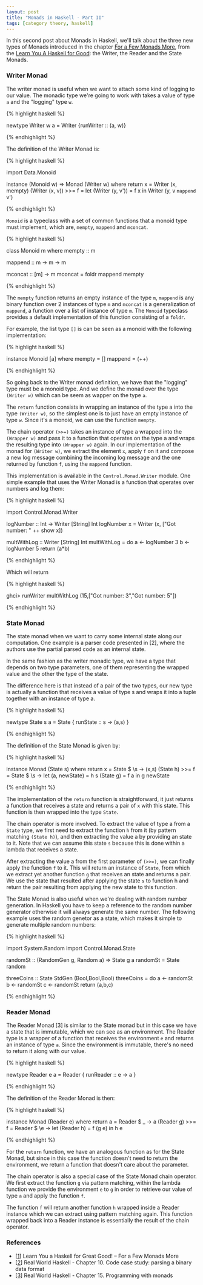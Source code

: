```yaml
---
layout: post
title: "Monads in Haskell - Part II"
tags: [category theory, haskell]
---
```


In this second post about Monads in Haskell, we'll talk about the three new types of Monads introduced in the chapter [For a Few Monads More](http://learnyouahaskell.com/for-a-few-monads-more), from the [Learn You A Haskell for Good](http://learnyouahaskell.com/): the Writer, the Reader and the State Monads.

### Writer Monad

The writer monad is useful when we want to attach some kind of logging to our value. The monadic type we're going to work with takes a value of type `a` and the "logging" type `w`.

{% highlight haskell %}

newtype Writer w a = Writer {runWriter :: (a, w)}

{% endhighlight %}

The definition of the Writer Monad is:

{% highlight haskell %}

import Data.Monoid

instance (Monoid w) => Monad (Writer w) where
  return x = Writer (x, mempty)
  (Writer (x, v)) >>= f = let (Writer (y, v')) = f x
                           in Writer (y, v `mappend` v')

{% endhighlight %}

`Monoid` is a typeclass with a set of common functions that a monoid type must implement, which are, `mempty`, `mappend` and `mconcat`.

{% highlight haskell %}

class Monoid m where
  mempty :: m

  mappend :: m -> m -> m

  mconcat :: [m] -> m
  mconcat = foldr mappend mempty

{% endhighlight %}

The `mempty` function returns an empty instance of the type `m`, `mappend` is any binary function over 2 instances of type `m` and `mconcat` is a generalization of `mappend`, a function over a list of instance of type `m`. The `Monoid` typeclass provides a default implementation of this function consisting of a `foldr`.

For example, the list type `[]` is can be seen as a monoid with the following implementation:

{% highlight haskell %}

instance Monoid [a] where
  mempty = []
  mappend = (++)

{% endhighlight %}

So going back to the Writer monad definition, we have that the "logging" type must be a monoid type. And we define the monad over the type `(Writer w)` which can be seem as wapper on the type `a`.

The `return` function consists in wrapping an instance of the type a into the type `(Writer w)`, so the simplest one is to just have an empty instance of type `w`. Since it's a monoid, we can use the functiion `mempty`.

The chain operator `(>>=)` takes an instance of type a wrapped into the `(Wrapper w)` and pass it to a function that operates on the type a and wraps the resulting type into `(Wrapper w)` again. In our implementation of the monad for `(Writer w)`, we extract the element `x`, apply `f` on it and compose a new log message combining the incoming log message and the one returned by function `f`, using the `mappend` function.

This implementation is available in the `Control.Monad.Writer` module. One simple example that uses the Writer Monad is a function that operates over numbers and log them:

{% highlight haskell %}

import Control.Monad.Writer

logNumber :: Int -> Writer [String] Int
logNumber x = Writer (x, ["Got number: " ++ show x])

multWithLog :: Writer [String] Int
multWithLog = do
  a <- logNumber 3
  b <- logNumber 5
  return (a*b)

{% endhighlight %}

Which will return

{% highlight haskell %}

ghci> runWriter multWithLog
(15,["Got number: 3","Got number: 5"])

{% endhighlight %}

### State Monad

The state monad when we want to carry some internal state along our computation. One example is a parser code presented in [2], where the authors use the partial parsed code as an internal state.

In the same fashion as the writer monadic type, we have a type that depends on two type parameters, one of them representing the wrapped value and the other the type of the state.

The difference here is that instead of a pair of the two types, our new type is actually a function that receives a value of type s and wraps it into a tuple together with an instance of type a.

{% highlight haskell %}

newtype State s a = State { runState :: s -> (a,s) }

{% endhighlight %}

The definition of the State Monad is given by:

{% highlight haskell %}

instance Monad (State s) where
  return x = State $ \s -> (x,s)
  (State h) >>= f = State $ \s -> let (a, newState) = h s
                                      (State g) = f a
                                    in  g newState

{% endhighlight %}

The implementation of the `return` function is straightforward, it just returns a function that receives a state and returns a pair of `x` with this state. This function is then wrapped into the type `State`.

The chain operator is more involved. To extract the value of type a from a `State` type, we first need to extract the function `h` from it (by pattern matching `(State h)`), and then extracting the value a by providing an state to it. Note that we can assume this state `s` because this is done within a lambda that receives a state.

After extracting the value a from the first parameter of `(>>=)`, we can finally apply the function `f` to it. This will return an instance of `State`, from which we extract yet another function `g` that receives an state and returns a pair. We use the state that resulted after applying the state `s` to function h and return the pair resulting from applying the new state to this function.

The State Monad is also useful when we're dealing with random number generation. In Haskell you have to keep a reference to the random number generator otherwise it will always generate the same number. The following example uses the random genetor as a state, which makes it simple to generate multiple random numbers:

{% highlight haskell %}

import System.Random
import Control.Monad.State

randomSt :: (RandomGen g, Random a) => State g a
randomSt = State random

threeCoins :: State StdGen (Bool,Bool,Bool)
threeCoins = do
    a <- randomSt
    b <- randomSt
    c <- randomSt
    return (a,b,c)

{% endhighlight %}

### Reader Monad

The Reader Monad [3] is similar to the State monad but in this case we have a state that is immutable, which we can see as an environment. The Reader type is a wrapper of a function that receives the environment `e` and returns an instance of type `a`. Since the environment is immutable, there's no need to return it along with our value.

{% highlight haskell %}

newtype Reader e a = Reader { runReader :: e -> a }

{% endhighlight %}

The definition of the Reader Monad is then:

{% highlight haskell %}

instance Monad (Reader e) where
  return a = Reader $ \_ -> a
  (Reader g) >>= f = Reader $ \e -> let (Reader h) = f (g e)
                                     in h e

{% endhighlight %}

For the `return` function, we have an analogous function as for the State Monad, but since in this case the function doesn't need to return the environment, we return a function that doesn't care about the parameter.

The chain operator is also a special case of the State Monad chain operator. We first extract the function `g` via pattern matching, within the lambda function we provide the environment `e` to `g` in order to retrieve our value of type `a` and apply the function `f`.

The function `f` will return another function `h` wrapped inside a Reader instance which we can extract using pattern matching again. This function wrapped back into a Reader instance is essentially the result of the chain operator.


### References

* [[1](http://learnyouahaskell.com/for-a-few-monads-more)] 
 Learn You a Haskell for Great Good! – For a Few Monads More
* [[2](http://book.realworldhaskell.org/read/code-case-study-parsing-a-binary-data-format.html)] 
 Real World Haskell - Chapter 10. Code case study: parsing a binary data format
* [[3](http://book.realworldhaskell.org/read/programming-with-monads.html)] 
 Real World Haskell - Chapter 15. Programming with monads